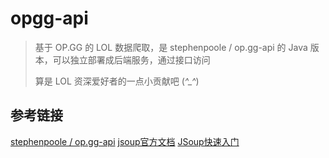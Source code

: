 # opgg-api

> 基于 OP.GG 的 LOL 数据爬取，是 stephenpoole / op.gg-api 的 Java 版本，可以独立部署成后端服务，通过接口访问
> 
> 算是 LOL 资深爱好者的一点小贡献吧 (*^_^*)


## 参考链接

[stephenpoole / op.gg-api](https://github.com/stephenpoole/op.gg-api)
[jsoup官方文档](https://jsoup.org/cookbook/)
[JSoup快速入门](https://www.yiibai.com/jsoup/jsoup-quick-start.html)